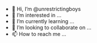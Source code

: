 - 👋 Hi, I’m @unrestrictingboys
- 👀 I’m interested in ...
- 🌱 I’m currently learning ...
- 💞️ I’m looking to collaborate on ...
- 📫 How to reach me ...

<!---
unrestrictingboys/unrestrictingboys is a ✨ special ✨ repository because its `README.md` (this file) appears on your GitHub profile.
You can click the Preview link to take a look at your changes.
--->
